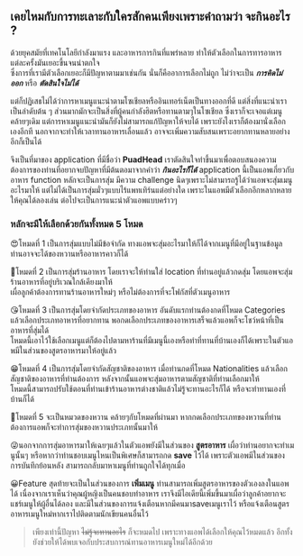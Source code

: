 ## เคยไหมกับการทะเลาะกับใครสักคนเพียงเพราะคำถามว่า จะกินอะไร ?

ด้วยยุคสมัยที่เทคโนโลยีกำลังมาแรง และอาหารการกินที่แพร่หลาย ทำให้ตัวเลือกในการทารอาหารแต่ละครั้งมันเยอะขึ้นจนน่าตกใจ <br>
ซึ่งการที่เรามีตัวเลือกเยอะก็มีปัญหาตามมาเช่นกัน นั่นก็คืออาการเลือกไม่ถูก ไม่ว่าจะเป็น **_การคิดไม่ออก_** หรือ **_ตัดสินใจไม่ได้_** <br>

แต่ก็ปฏิเสธไม่ได้ว่าการหาเมนูแนะนำตามโซเชียลหรืออินเทอร์เน็ตเป็นทางออกที่ดี แต่สิ่งที่แนะนำเราเป็นลำดับต้น ๆ ส่วนมากมักจะเป็นสิ่งที่ผู้คนกำลังฮิตหรือทานตามๆในโซเชียล ซึ่งเราก็จะเจอแต่เมนูคล้ายๆเดิม 
แต่การหาเมนูแนะนำมันก็ยังไม่สามารถแก้ปัญหาให้จบได้ เพราะยังไงเราก็ต้องมานั่งเลือกเองอีกที นอกจากจะทำให้เวลาทานอาหารเลื่อนแล้ว อาจจะเพิ่มความสับสนเพราะอยากทานหลายอย่างอีกก็เป็นได้ <br>

จึงเป็นที่มาของ application ที่มีชื่อว่า **PuadHead** เราตัดสินใจทำขึ้นมาเพื่อตอบสนองความต้องการของท่านที่อยากจบปัญหาที่มีต้นตอมาจากคำว่า **_กินอะไรก็ได้_** 
application นี้เป็นแอพเกี่ยวกับอาหาร function หลักจะเป็นการสุ่ม มีความ challenge นิดๆเพราะไม่สามารถรู้ได้ว่าแอพจะสุ่มเมนูอะไรมาให้ แต่ไม่ได้เป็นการสุ่มมั่วๆแบบไร้แพทเทิร์นแต่อย่างใด เพราะในแอพมีตัวเลือกอีกหลากหลายให้คุณได้ลองเล่น ต่อไปจะเป็นการแนะนำตัวแอพแบบคร่าวๆ <br>

### หลักจะมีให้เลือกด้วยกันทั้งหมด 5 โหมด <br>
😍โหมดที่ 1 เป็นการสุ่มแบบไม่มีข้อจำกัด ทางแอพจะสุ่มอะไรมาให้ก็ได้จากเมนูที่มีอยู่ในฐานข้อมูล ท่านอาจจะได้ของหวานหรืออาหารคาวก็ได้ <br>
 
🥰โหมดที่ 2 เป็นการสุ่มร้านอาหาร โดยเราจะให้ท่านใส่ location ที่ท่านอยู่แล้วกดสุ่ม โดยแอพจะสุ่มร้านอาหารที่อยู่บริเวณใกล้เคียงมาให้ <br>
เผื่อลูกค้าต้องการทานร้านอาหารใหม่ๆ หรือไม่ต้องการที่จะโฟกัสที่ตัวเมนูอาหาร<br>

😘โหมดที่ 3 เป็นการสุ่มโดยจำกัดประเภทของอาหาร อันดับแรกท่านต้องกดที่โหมด Categories แล้วเลือกประเภทอาหารที่อยากทาน พอกดเลือกประเภทของอาหารเสร็จแล้วแอพก็จะโชว์หน้าที่เป็นอาหารที่สุ่มได้ <br>
โหมดนี้เอาไว้ใช้เลือกเมนูแต่ก็ต้องไปตามหาร้านที่มีเมนูนี้เองหรือทำที่ทานที่บ้านเองก็ได้เพราะในตัวแอพมีในส่วนของสูตรอาหารมาให้อยู่แล้ว<br>

😁โหมดที่ 4 เป็นการสุ่มโดยจำกัดสัญชาติของอาหาร เมื่อท่านกดที่โหมด Nationalities แล้วเลือกสัญชาติของอาหารที่ท่านต้องการ หลังจากนั้นแอพจะสุ่มอาหารตามสัญชาติที่ท่านเลือกมาให้ <br>
โหมดนี้สามารถปรับใช้ตอนที่ท่านเข้าร้านอาหารต่างชาติแล้วไม่รู้จะทานอะไรก็ได้ หรือจะทำทานเองที่บ้านก็ได้<br>

🤣โหมดที่ 5 จะเป็นหมวดของหวาน คล้ายๆกับโหมดที่ผ่านมา หากกดเลือกประเภทของหวานที่ท่านต้องการแอพก็จะทำการสุ่มของหวานประเภทนั้นมาให้ <br>

😜นอกจากการสุ่มอาหารมาให้เฉยๆแล้วในตัวแอพยังมีในส่วนของ **สูตรอาหาร** เผื่อว่าท่านอยากจะทำเมนูนั้นๆ 
หรือหากว่าท่านชอบเมนูไหนเป็นพิเศษก็สามารถกด **save** ไว้ได้ เพราะตัวแอพมีในส่วนของการบันทึกย้อนหลัง สามารถกลับมาหาเมนูที่ท่านถูกใจได้ทุกเมื่อ <br>

😀Feature สุดท้ายจะเป็นในส่วนของการ **เพิ่มเมนู** ท่านสามารถเพิ่มสูตรอาหารของตัวเองลงในแอพได้ เนื่องจากเราเห็นว่าคุณผู้หญิงเป็นคนชอบทำอาหาร เราจึงมีไอเดียนี้เพิ่มขึ้นมาเผื่อว่าลูกค้าอยากจะแชร์เมนูให้ผู้อื่นได้ลอง และมีในส่วนของการแจ้งเตือนหากมีคนมาsaveเมนูเราไว้ หรือแจ้งเตือนสูตรอาหารเมนูใหม่หากเราไปติดตามนักเขียนคนอื่นไว้ <br>

>เพียงเท่านี้ปัญหา ~~ไม่รู้จะทานอะไร~~ ก็จะหมดไป เพราะทางแอพได้เลือกให้คุณไว้หมดแล้ว อีกทั้งยังช่วยให้ได้พบเจอกับประสบการณ์ทานอาหารเมนูใหม่ได้อีกด้วย

